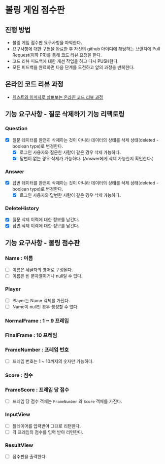 # 볼링 게임 점수판
## 진행 방법
* 볼링 게임 점수판 요구사항을 파악한다.
* 요구사항에 대한 구현을 완료한 후 자신의 github 아이디에 해당하는 브랜치에 Pull Request(이하 PR)를 통해 코드 리뷰 요청을 한다.
* 코드 리뷰 피드백에 대한 개선 작업을 하고 다시 PUSH한다.
* 모든 피드백을 완료하면 다음 단계를 도전하고 앞의 과정을 반복한다.

## 온라인 코드 리뷰 과정
* [텍스트와 이미지로 살펴보는 온라인 코드 리뷰 과정](https://github.com/next-step/nextstep-docs/tree/master/codereview)

## 기능 요구사항 - 질문 삭제하기 기능 리팩토링
### Question
- [X] 질문 데이터를 완전히 삭제하는 것이 아니라 데이터의 상태를 삭제 상태(deleted - boolean type)로 변경한다.
    - [X] 로그인 사용자와 질문한 사람이 같은 경우 삭제 가능하다.
    - [X] 답변이 없는 경우 삭제가 가능하다. (Answer에게 삭제 가능한지 확인한다.)
    
### Answer
- [X] 답변 데이터를 완전히 삭제하는 것이 아니라 데이터의 상태를 삭제 상태(deleted - boolean type)로 변경한다.
    - [X] 로그인 사용자와 답변한 사람이 같은 경우 삭제 가능하다.
    
### DeleteHistory
- [X] 질문 삭제 이력에 대한 정보를 남긴다.
- [X] 답변 삭제 이력에 대한 정보를  남긴다.

## 기능 요구사항 - 볼링 점수판
### Name : 이름
- [ ] 이름은 세글자의 영어로 구성된다.
- [ ] 이름은 빈 문자열이거나 null일 수 없다.

### Player
- [ ] Player는 Name 객체를 가진다.
- [ ] Name이 null인 경우 생성할 수 없다.

### NormalFrame : 1 ~ 9 프레임

### FinalFrame : 10 프레임

### FrameNumber : 프레임 번호
- [ ] 프레임 번호는 1 ~ 10까지의 숫자만 가능하다.

### Score : 점수

### FrameScore : 프레임 당 점수
- [ ] 프레임 당 점수 객체는 `FrameNumber` 와 `Score` 객체를 가진다.

### InputView
- [ ] 플레이어를 입력받아 그대로 리턴한다.
- [ ] 각 프레임의 점수를 입력 받아 리턴한다.

### ResultView
- [ ] 점수판을 출력한다.

